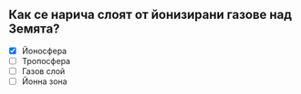 ## Как се нарича слоят от йонизирани газове над Земята?

<!-- Верният отговор е отбелязан с [X] -->

- [X] Йоносфера
- [ ] Тропосфера
- [ ] Газов слой
- [ ] Йонна зона
